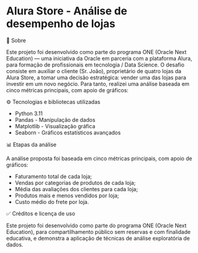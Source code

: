 # Alura Store - Análise de desempenho de lojas
📌 Sobre

Este projeto foi desenvolvido como parte do programa ONE (Oracle Next Education) — uma iniciativa da Oracle em parceria com a plataforma Alura, para formação de profissionais em tecnologia / Data Science.
O desafio consiste em auxiliar o cliente (Sr. João), proprietário de quatro lojas da Alura Store, a tomar uma decisão estratégica: vender uma das lojas para investir em um novo negócio. Para tanto, realizei uma análise baseada em cinco métricas principais, com apoio de gráficos:

⚙️ Tecnologias e bibliotecas utilizadas

- Python 3.11
- Pandas - Manipulação de dados
- Matplotlib - Visualização gráfica
- Seaborn - Gráficos estatísticos avançados

📊 Etapas da análise

A análise proposta foi baseada em cinco métricas principais, com apoio de gráficos:
- Faturamento total de cada loja;
- Vendas por categorias de produtos de cada loja;
- Média das avaliações dos clientes para cada loja;
- Produtos mais e menos vendidos por loja;
- Custo médio do frete por loja.

✅ Créditos e licença de uso

Este projeto foi desenvolvido como parte do programa ONE (Oracle Next Education), para compartilhamento público sem reservas e com finalidade educativa, e demonstra a aplicação de técnicas de análise exploratória de dados.

